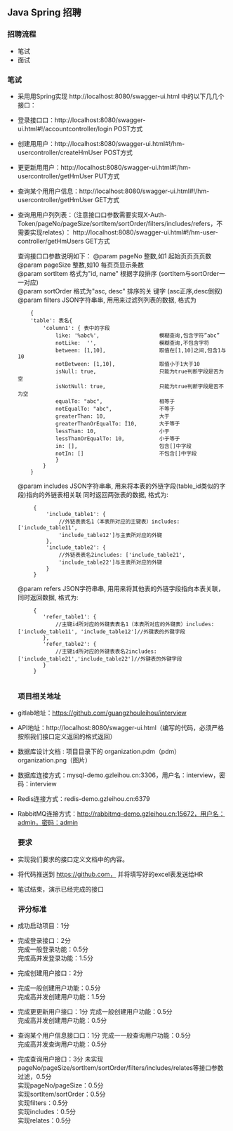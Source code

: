 ## Java Spring 招聘

### 招聘流程

   * 笔试
   * 面试



### 笔试

* 采⽤用Spring实现 http://localhost:8080/swagger-ui.html 中的以下⼏几个接⼝：
* 登录接⼝口：http://localhost:8080/swagger-ui.html#!/accountcontroller/login  POST方式
* 创建⽤用户：http://localhost:8080/swagger-ui.html#!/hm-usercontroller/createHmUser POST方式
* 更更新⽤用户：http://localhost:8080/swagger-ui.html#!/hm-usercontroller/getHmUser  PUT方式
* 查询某个⽤用户信息：http://localhost:8080/swagger-ui.html#!/hm-usercontroller/getHmUser GET方式
* 查询⽤用户列列表：（注意接⼝口参数需要实现X-Auth-Token/pageNo/pageSize/sortItem/sortOrder/filters/includes/refers，不需要实现relates）：
    http://localhost:8080/swagger-ui.html#!/hm-user-controller/getHmUsers  GET方式

    查询接⼝口参数说明如下： 
    @param pageNo 整数,如1 起始⻚页⻚页数<br/>
    @param pageSize 整数,如10 每⻚页显示条数 <br/>
    @param sortItem 格式为"id, name" 根据字段排序 (sortItem与sortOrder一一对应) <br/>
    @param sortOrder 格式为"asc, desc" 排序的关 键字 (asc正序,desc倒叙)<br/>
    @param filters JSON字符串串, ⽤用来过滤列列表的数据, 格式为
    ```
        {
    	'table': 表名{
    		'column1': { 表中的字段
    		    like: '%abc%',                   模糊查询,包含字符”abc”
    		    notLike:  '',                    模糊查询,不包含字符
    			between: [1,10],                 取值在[1,10]之间,包含1与10
    			notBetween: [1,10],	             取值小于1大于10
    			isNull: true,                    只能为true判断字段是否为空
    			isNotNull: true,                 只能为true判断字段是否不为空
    			equalTo: "abc",                  相等于
    			notEqualTo: "abc",               不等于
    			greaterThan: 10,                 大于
    			greaterThanOrEqualTo: Í10,       大于等于
    			lessThan: 10,                    小于
    			lessThanOrEqualTo: 10,           小于等于
    			in: [],	                         包含[]中字段
    			notIn: []                        不包含[]中字段
    			}
    		}
    	}

    ```
    @param includes JSON字符串串, 用来将本表的外链字段(table_id类似的字段)指向的外链表相关联
    同时返回两张表的数据, 格式为: <br/>
   ```
        {
        	'include_table1': {
        		//外链表表名1（本表所对应的主键表）includes: ['include_table11',
        		'include_table12']与主表所对应的外键
        	},
        	'include_table2': {
        		//外链表表名2includes: ['include_table21',
        		'include_table22']与主表所对应的外键
        	}
        }
    ```    
    @param refers JSON字符串串, ⽤用来将其他表的外链字段指向本表关联，同时返回数据, 格式为:
    ```
         {
            'refer_table1': {
                //主键id所对应的外键表表名1（本表所对应的外键表）includes: ['include_table11', 'include_table12']//外键表的外键字段
            },
            'refer_table2': {
                //主键id所对应的外键表表名2includes: ['include_table21','include_table22']//外键表的外键字段
            }
         }
         
     ```
     
     
    
   ### 项目相关地址 
   
* gitlab地址：https://github.com/guangzhouleihou/interview   
* API地址：http://localhost:8080/swagger-ui.html（编写的代码，必须严格按照我们接口定义返回的格式返回）
* 数据库设计文档 : 项目目录下的 organization.pdm（pdm）   organization.png（图片）
* 数据库连接方式：mysql-demo.gzleihou.cn:3306，用户名：interview，密码：interview
* Redis连接方式：redis-demo.gzleihou.cn:6379
* RabbitMQ连接方式：http://rabbitmq-demo.gzleihou.cn:15672，用户名：admin，密码：admin

    
    
   ###   要求
* 实现我们要求的接口定义文档中的内容。
* 将代码推送到 https://github.com， 并将填写好的excel表发送给HR
* 笔试结束，演示已经完成的接口
   
    
   ###  评分标准
* 成功启动项目：1分
* 完成登录接口：2分 <br/>
    完成一般登录功能：0.5分 <br/>
    完成高并发登录功能：1.5分
    
* 完成创建用户接口：2分
* 完成一般创建用户功能：0.5分<br/>
  完成高并发创建用户功能：1.5分 <br/>
* 完成更更新用户接口：1分
  完成一般创建用户功能：0.5分 <br/>
  完成高并发创建用户功能：0.5分<br/>
* 查询某个用户信息接⼝口：1分
  完成⼀一般查询用户功能：0.5分 <br/>
    完成高并发查询用户功能：0.5分 <br/>
* 完成查询用户接口：3分
    未实现pageNo/pageSize/sortItem/sortOrder/filters/includes/relates等接口参数过滤，0.5分 <br/>
    实现pageNo/pageSize：0.5分<br/>
    实现sortItem/sortOrder：0.5分<br/>
    实现filters：0.5分<br/>
    实现includes：0.5分<br/>
    实现relates：0.5分<br/>
    
    





